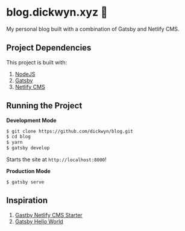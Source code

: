# blog.dickwyn.xyz 🌟

My personal blog built with a combination of Gatsby and Netlify CMS.

## Project Dependencies

This project is built with:

1. [NodeJS](http://nodejs.org)
2. [Gatsby](https://www.gatsbyjs.org/)
3. [Netlify CMS](https://www.netlifycms.org/)

## Running the Project

**Development Mode**

```sh
$ git clone https://github.com/dickwyn/blog.git
$ cd blog
$ yarn
$ gatsby develop
```

Starts the site at `http://localhost:8000`!

**Production Mode**

```
$ gatsby serve
```

## Inspiration

1. [Gastby Netlify CMS Starter](https://github.com/netlify-templates/gatsby-starter-netlify-cms)
2. [Gatsby Hello World](https://github.com/gatsbyjs/gatsby-starter-hello-world)
